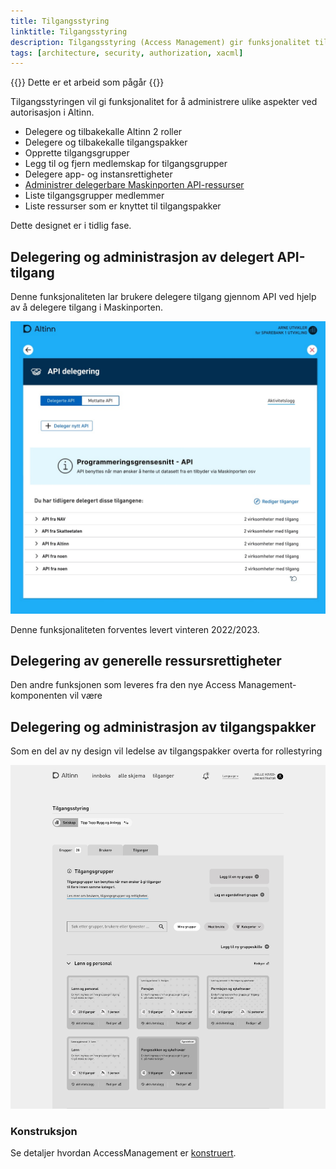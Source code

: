 ```yaml
---
title: Tilgangsstyring
linktitle: Tilgangsstyring
description: Tilgangsstyring (Access Management) gir funksjonalitet til sluttbrukere for å administrere grupper, roller og rettigheter
tags: [architecture, security, authorization, xacml]
---
```


{{<notice warning>}}
Dette er et arbeid som pågår
{{</notice>}}

Tilgangsstyringen vil gi funksjonalitet for å administrere ulike aspekter ved autorisasjon i Altinn.

- Delegere og tilbakekalle Altinn 2 roller
- Delegere og tilbakekalle tilgangspakker
- Opprette tilgangsgrupper
- Legg til og fjern medlemskap for tilgangsgrupper
- Delegere app- og instansrettigheter
- [Administrer delegerbare Maskinporten API-ressurser](https://github.com/Altinn/altinn-authorization/issues/59)
- Liste tilgangsgrupper medlemmer
- Liste ressurser som er knyttet til tilgangspakker

Dette designet er i tidlig fase.

## Delegering og administrasjon av delegert API-tilgang

Denne funksjonaliteten lar brukere delegere tilgang gjennom API ved hjelp av å delegere tilgang i Maskinporten.

![API-delegasjoner](apidelegations.jpg "API-delegasjoner")

Denne funksjonaliteten forventes levert vinteren 2022/2023.

## Delegering av generelle ressursrettigheter

Den andre funksjonen som leveres fra den nye Access Management-komponenten vil være

## Delegering og administrasjon av tilgangspakker

Som en del av ny design vil ledelse av tilgangspakker overta for rollestyring

![Tilgangspakker](accessgroups.jpg "Administrasjon av tilgangspakker")

### Konstruksjon

Se detaljer hvordan AccessManagement er [konstruert](/nb/authorization/reference/architecture/accessmanagment/).
